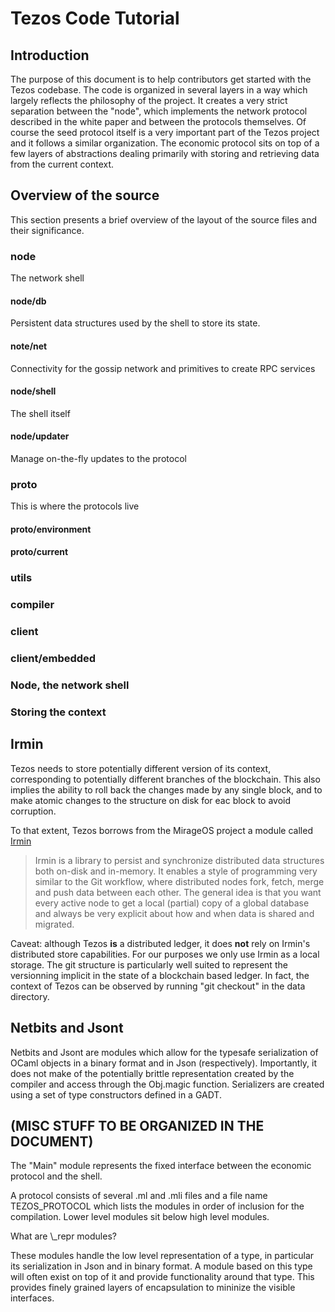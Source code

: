 # Tezos Code Tutorial

## Introduction

The purpose of this document is to help contributors get started with the Tezos
codebase. The code is organized in several layers in a way which largely reflects the philosophy of the project. It creates a very strict separation between the "node", which implements the network protocol described in the white paper and between the protocols themselves. Of course the seed protocol itself is a very important part of the Tezos project and it follows a similar organization. The economic protocol sits on top of a few layers of abstractions dealing primarily with storing and retrieving data from the current context.

## Overview of the source

This section presents a brief overview of the layout of the source files and their significance.

### node
The network shell
#### node/db
Persistent data structures used by the shell to store its state.
#### note/net
Connectivity for the gossip network and primitives to create RPC services 
#### node/shell
The shell itself
#### node/updater
Manage on-the-fly updates to the protocol

### proto
This is where the protocols live 
#### proto/environment

#### proto/current

### utils

### compiler

### client
### client/embedded

### Node, the network shell

### Storing the context

## Irmin

Tezos needs to store potentially different version of its context, corresponding to potentially different branches of the blockchain. This also implies the ability to roll back the changes made by any single block, and to make atomic changes to the structure on disk for eac block to avoid corruption. 

To that extent, Tezos borrows from the MirageOS project a module called [Irmin](https://github.com/mirage/irmin "Irmin")

> Irmin is a library to persist and synchronize distributed data structures both on-disk and in-memory. It enables a style of programming very similar to the Git workflow, where distributed nodes fork, fetch, merge and push data between each other. The general idea is that you want every active node to get a local (partial) copy of a global database and always be very explicit about how and when data is shared and migrated.

Caveat: although Tezos **is** a distributed ledger, it does **not** rely on Irmin's distributed store capabilities. For our purposes we only use Irmin as a local storage. The git structure is particularly well suited to represent the versionning implicit in the state of a blockchain based ledger. In fact, the context of Tezos can be observed by running "git checkout" in the data directory.

## Netbits and Jsont

Netbits and Jsont are modules which allow for the typesafe serialization of OCaml objects in a binary format and in Json (respectively). Importantly, it does not make of the potentially brittle representation created by the compiler and access through the Obj.magic function. Serializers are created using a set of type constructors defined in a GADT.


## (MISC STUFF TO BE ORGANIZED IN THE DOCUMENT)

The "Main" module represents the fixed interface between the economic protocol and the shell.

A protocol consists of several .ml and .mli files and a file name TEZOS_PROTOCOL which lists the modules in order of inclusion for the compilation. Lower level modules sit below high level modules.


What are \\_repr modules?

These modules handle the low level representation of a type, in particular its serialization in Json and in binary format. A module based on this type will often exist on top of it and provide functionality around that type. This provides finely grained layers of encapsulation to mininize the visible interfaces.

